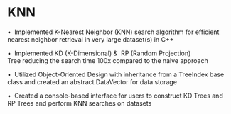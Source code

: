 # KNN
•  Implemented K-Nearest Neighbor (KNN) search algorithm for efficient nearest neighbor retrieval in very large dataset(s) in C++

•  Implemented KD (K-Dimensional) &  RP (Random Projection) Tree reducing the search time 100x compared to the naive approach

•  Utilized Object-Oriented Design with inheritance from a TreeIndex base class and created an abstract DataVector for data storage

•  Created a console-based interface for users to construct KD Trees and RP Trees and perform KNN searches on datasets
